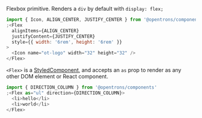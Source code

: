 Flexbox primitive. Renders a `div` by default with `display: flex;`

```js
import { Icon, ALIGN_CENTER, JUSTIFY_CENTER } from '@opentrons/components'
;<Flex
  alignItems={ALIGN_CENTER}
  justifyContent={JUSTIFY_CENTER}
  style={{ width: '6rem', height: '6rem' }}
>
  <Icon name="ot-logo" width="32" height="32" />
</Flex>
```

`<Flex>` is a [StyledComponent](https://styled-components.com/docs/basics#getting-started), and accepts an `as` prop to render as any other DOM element or React component.

```js
import { DIRECTION_COLUMN } from '@opentrons/components'
;<Flex as="ul" direction={DIRECTION_COLUMN}>
  <li>hello</li>
  <li>world</li>
</Flex>
```
